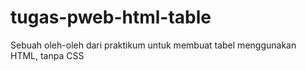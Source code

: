 # tugas-pweb-html-table
Sebuah oleh-oleh dari praktikum untuk membuat tabel menggunakan HTML, tanpa CSS
